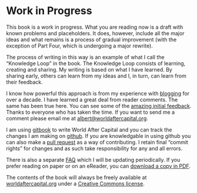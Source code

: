# Work in Progress

This book is a work in progress. What you are reading now is a draft with known problems and placeholders. It does, however, include all the major ideas and what remains is a process of gradual improvement (with the exception of Part Four, which is undergoing a major rewrite).

The process of writing in this way is an example of what I call the &ldquo;Knowledge Loop&rdquo; in the book. The Knowledge Loop consists of learning, creating and sharing. My writing is based on what I have learned. By sharing early, others can learn from my ideas and I, in turn, can learn from their feedback.

I know how powerful this approach is from my experience with <a href="http://continuations.com">blogging</a> for over a decade. I have learned a great deal from reader comments. The same has been true here. You can see some of the <a href="https://docs.google.com/document/d/1Q--KXVvxPM9NNUdJwi_szRhuA8oeg1ciaggFC7qKBuc/edit?usp=sharing">amazing initial feedback</a>. Thanks to everyone who has taken the time. If you want to send me a comment please email me at <a href="mailto:albert@worldaftercapital.org">albert@worldaftercapital.org</a>. 

I am using <a href="https://www.gitbook.com/book/worldaftercapital/worldaftercapital/details">gitbook</a> to write World After Capital and you can track the changes I am making on <a href="https://github.com/WorldAfterCapital/WorldAfterCapital">github</a>. If you are knowledgable in using github you can also make a <a href="https://help.github.com/en/github/collaborating-with-issues-and-pull-requests/about-pull-requests">pull request</a> as a way of contributing. I retain final &ldquo;commit rights&rdquo; for changes and as such take responsibility for any and all errors.

There is also a separate <a href="http://worldaftercapital.org/faq/">FAQ</a> which I will be updating periodically. If you prefer reading on paper or on an eReader, you can <a href="https://worldaftercapital.gitbook.io/worldaftercapital/">download a copy in PDF</a>.

The contents of the book will always be freely available at <a href="http://worldaftercapital.org">worldaftercapital.org</a> under a <a href="https://creativecommons.org/licenses/by-nc-sa/4.0/" target="_blank">Creative Commons license</a>.




